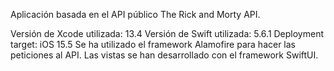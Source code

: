 
Aplicación basada en el API público The Rick and Morty API.

Versión de Xcode utilizada: 13.4
Versión de Swift utilizada: 5.6.1
Deployment target: iOS 15.5
Se ha utilizado el framework Alamofire para hacer las peticiones al API.
Las vistas se han desarrollado con el framework SwiftUI.
